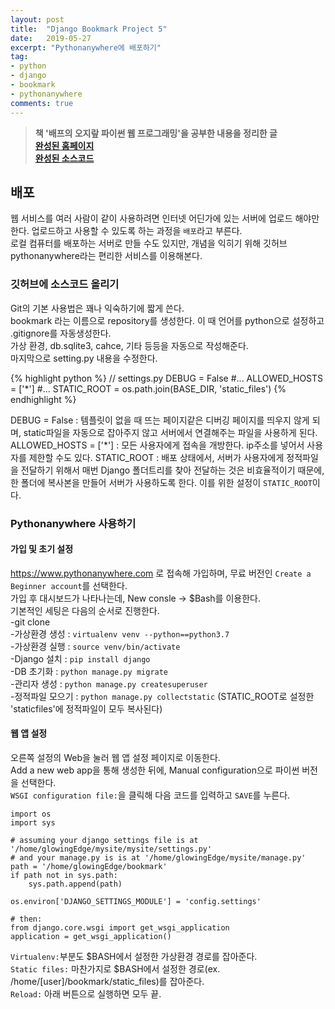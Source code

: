 ```yaml
---
layout: post
title:  "Django Bookmark Project 5"
date:   2019-05-27
excerpt: "Pythonanywhere에 배포하기"
tag:
- python
- django
- bookmark
- pythonanywhere
comments: true
---
```


> **책 '배프의 오지랖 파이썬 웹 프로그래밍'을 공부한 내용을 정리한 글**<br>
> **<a href="http://glowingedge.pythonanywhere.com/bookmark/">완성된 홈페이지</a>**<br>
> **<a href="https://github.com/glowingEdge/bookmark">완성된 소스코드</a>**

## 배포

웹 서비스를 여러 사람이 같이 사용하려면 인터넷 어딘가에 있는 서버에 업로드 해야만 한다. 업로드하고 사용할 수 있도록 하는 과정을 `배포`라고 부른다.<br>
로컬 컴퓨터를 배포하는 서버로 만들 수도 있지만, 개념을 익히기 위해 깃허브 pythonanywhere라는 편리한 서비스를 이용해본다.

### 깃허브에 소스코드 올리기

Git의 기본 사용법은 꽤나 익숙하기에 짧게 쓴다.<br>
bookmark 라는 이름으로 repository를 생성한다. 이 때 언어를 python으로 설정하고 .gitignore를 자동생성한다.<br>
가상 환경, db.sqlite3, cahce, 기타 등등을 자동으로 작성해준다.<br>
마지막으로 setting.py 내용을 수정한다.

{% highlight python %}
// settings.py
DEBUG = False
#...
ALLOWED_HOSTS = ['*']
#...
STATIC_ROOT = os.path.join(BASE_DIR, 'static_files')
{% endhighlight %}

DEBUG = False : 템플릿이 없을 때 뜨는 페이지같은 디버깅 페이지를 띄우지 않게 되며, static파일을 자동으로 잡아주지 않고 서버에서 연결해주는 파일을 사용하게 된다.<br>
ALLOWED_HOSTS = ['*'] : 모든 사용자에게 접속을 개방한다. ip주소를 넣어서 사용자를 제한할 수도 있다.
STATIC_ROOT : 배포 상태에서, 서버가 사용자에게 정적파일을 전달하기 위해서 매번 Django 폴더트리를 찾아 전달하는 것은 비효율적이기 때문에, 한 폴더에 복사본을 만들어 서버가 사용하도록 한다. 이를 위한 설정이 `STATIC_ROOT`이다. 

### Pythonanywhere 사용하기

#### 가입 및 초기 설정
https://www.pythonanywhere.com 로 접속해 가입하며, 무료 버전인 `Create a Beginner account`를 선택한다.<br>
가입 후 대시보드가 나타나는데, New consle -> $Bash를 이용한다.<br>
기본적인 세팅은 다음의 순서로 진행한다.<br>
-git clone<br>
-가상환경 생성 : `virtualenv venv --python==python3.7`<br>
-가상환경 실행 : `source venv/bin/activate`<br>
-Django 설치 : `pip install django`<br>
-DB 초기화 : `python manage.py migrate`<br>
-관리자 생성 : `python manage.py createsuperuser`<br>
-정적파일 모으기 : `python manage.py collectstatic` (STATIC_ROOT로 설정한 'staticfiles'에 정적파일이 모두 복사된다)

#### 웹 앱 설정

오른쪽 설정의 Web을 눌러 웹 앱 설정 페이지로 이동한다.<br>
Add a new web app을 통해 생성한 뒤에, Manual configuration으로 파이썬 버전을 선택한다.<br>
`WSGI configuration file:`을 클릭해 다음 코드를 입력하고 `SAVE`를 누른다.

    import os
    import sys

    # assuming your django settings file is at '/home/glowingEdge/mysite/mysite/settings.py'
    # and your manage.py is is at '/home/glowingEdge/mysite/manage.py'
    path = '/home/glowingEdge/bookmark'
    if path not in sys.path:
        sys.path.append(path)

    os.environ['DJANGO_SETTINGS_MODULE'] = 'config.settings'

    # then:
    from django.core.wsgi import get_wsgi_application
    application = get_wsgi_application()

`Virtualenv:`부분도 $BASH에서 설정한 가상환경 경로를 잡아준다.<br>
`Static files:` 마찬가지로 $BASH에서 설정한 경로(ex. /home/[user]/bookmark/static_files)를 잡아준다.<br>
`Reload:` 아래 버튼으로 실행하면 모두 끝.
